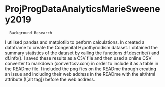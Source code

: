 # ProjProgDataAnalyticsMarieSweeney2019

      Background Research
                        
  I utilised pandas and matplotlib to perform calculations. In created a dataframe to create the Congenital Hypothyroidism dataset. I obtained the summary statistics of the dataset by calling the functions df.describe() and df.info(). I saved these results as a CSV file and then used a online CSV converter to markdown (convertcsv.com) in order to include it as a table in the READme file. I included the png files on the READme through creating an issue and including their web address in the READme with the alt/html attribute (![alt tag]) before the web address.


